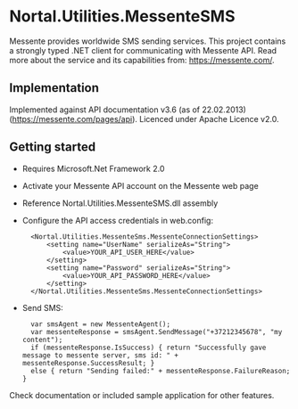 Nortal.Utilities.MessenteSMS
====================================

Messente provides worldwide SMS sending services. This project contains a strongly typed .NET client for communicating with Messente API.
Read more about the service and its capabilities from: https://messente.com/.

Implementation
-----------------
Implemented against API documentation v3.6 (as of 22.02.2013) (https://messente.com/pages/api).
Licenced under Apache Licence v2.0.

Getting started
---------------
* Requires Microsoft.Net Framework 2.0
* Activate your Messente API account on the Messente web page
* Reference Nortal.Utilities.MessenteSMS.dll assembly
* Configure the API access credentials in web.config:

		<Nortal.Utilities.MessenteSms.MessenteConnectionSettings>
			<setting name="UserName" serializeAs="String">
				<value>YOUR_API_USER_HERE</value>
			</setting>
			<setting name="Password" serializeAs="String">
				<value>YOUR_API_PASSWORD_HERE</value>
			</setting>
		</Nortal.Utilities.MessenteSms.MessenteConnectionSettings>

* Send SMS:

		var smsAgent = new MessenteAgent();
		var messenteResponse = smsAgent.SendMessage("+37212345678", "my content");
		if (messenteResponse.IsSuccess) { return "Successfully gave message to messente server, sms id: " + messenteResponse.SuccessResult; }
		else { return "Sending failed:" + messenteResponse.FailureReason; }

Check documentation or included sample application for other features.
